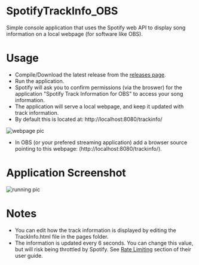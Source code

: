# SpotifyTrackInfo_OBS
Simple console application that uses the Spotify web API to display song information on a local webpage (for software like OBS).

# Usage
- Compile/Download the latest release from the [releases page](https://github.com/LoghamLogan/SpotifyTrackInfo_OBS/releases).
- Run the application.
- Spotify will ask you to confirm permissions (via the broswer) for the application "Spotify Track Information for OBS" to access your song information.
- The application will serve a local webpage, and keep it updated with track information. 
- By default this is located at: http://localhost:8080/trackinfo/

![webpage pic](https://raw.githubusercontent.com/LoghamLogan/SpotifyTrackInfo_OBS/master/screenshots/trackinfopage.png)
- In OBS (or your prefered streaming application) add a browser source pointing to this webpage: (http://localhost:8080/trackinfo/).

# Application Screenshot
![running pic](https://raw.githubusercontent.com/LoghamLogan/SpotifyTrackInfo_OBS/master/screenshots/running.png)

# Notes
- You can edit how the track information is displayed by editing the TrackInfo.html file in the pages folder.
- The information is updated every 6 seconds. You can change this value, but will risk being throttled by Spotify. See [Rate Limiting](https://developer.spotify.com/web-api/user-guide/#rate-limiting) section of their user guide.
